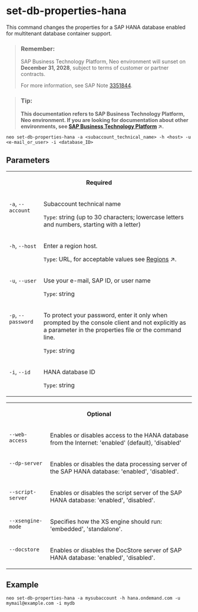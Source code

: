 <!-- loioa1c73b15d03d4e2fa05d43f0080ec316 -->

# set-db-properties-hana

This command changes the properties for a SAP HANA database enabled for multitenant database container support.



> ### Remember:  
> SAP Business Technology Platform, Neo environment will sunset on **December 31, 2028**, subject to terms of customer or partner contracts.
> 
> For more information, see SAP Note [3351844](https://me.sap.com/notes/3351844).

> ### Tip:  
> **This documentation refers to SAP Business Technology Platform, Neo environment. If you are looking for documentation about other environments, see [SAP Business Technology Platform](https://help.sap.com/viewer/65de2977205c403bbc107264b8eccf4b/Cloud/en-US/6a2c1ab5a31b4ed9a2ce17a5329e1dd8.html "SAP Business Technology Platform (SAP BTP) is an integrated offering comprised of four technology portfolios: database and data management, application development and integration, analytics, and intelligent technologies. The platform offers users the ability to turn data into business value, compose end-to-end business processes, and build and extend SAP applications quickly.") :arrow_upper_right:.**



```
neo set-db-properties-hana -a <subaccount_technical_name> -h <host> -u <e-mail_or_user> -i <database_ID>

```



## Parameters


<table>
<tr>
<th valign="top" colspan="2">

Required

</th>
</tr>
<tr>
<td valign="top">

`-a`, `--account`

</td>
<td valign="top">

Subaccount technical name

`Type`: string \(up to 30 characters; lowercase letters and numbers, starting with a letter\)

</td>
</tr>
<tr>
<td valign="top">

`-h`, `--host`

</td>
<td valign="top">

Enter a region host.

`Type`: URL, for acceptable values see [Regions](https://help.sap.com/viewer/65de2977205c403bbc107264b8eccf4b/Cloud/en-US/350356d1dc314d3199dca15bd2ab9b0e.html "You can deploy applications in different regions. Each region represents a geographical location (for example, Europe, US East) where applications, data, or services are hosted.") :arrow_upper_right:.

</td>
</tr>
<tr>
<td valign="top">

`-u`, `--user`

</td>
<td valign="top">

Use your e-mail, SAP ID, or user name

`Type`: string

</td>
</tr>
<tr>
<td valign="top">

`-p`, `--password`

</td>
<td valign="top">

To protect your password, enter it only when prompted by the console client and not explicitly as a parameter in the properties file or the command line.

`Type`: string

</td>
</tr>
<tr>
<td valign="top">

`-i`, `--id`

</td>
<td valign="top">

HANA database ID

`Type`: string

</td>
</tr>
</table>


<table>
<tr>
<th valign="top" colspan="2">

Optional

</th>
</tr>
<tr>
<td valign="top">

`--web-access` 

</td>
<td valign="top">

Enables or disables access to the HANA database from the Internet: 'enabled' \(default\), 'disabled'

</td>
</tr>
<tr>
<td valign="top">

`--dp-server`

</td>
<td valign="top">

Enables or disables the data processing server of the SAP HANA database: 'enabled', 'disabled'.

</td>
</tr>
<tr>
<td valign="top">

`--script-server`

</td>
<td valign="top">

Enables or disables the script server of the SAP HANA database: 'enabled', 'disabled'.

</td>
</tr>
<tr>
<td valign="top">

`--xsengine-mode`

</td>
<td valign="top">

Specifies how the XS engine should run: 'embedded', 'standalone'.

</td>
</tr>
<tr>
<td valign="top">

`--docstore`

</td>
<td valign="top">

Enables or disables the DocStore server of SAP HANA database: 'enabled', 'disabled'.

</td>
</tr>
</table>



## Example

```
neo set-db-properties-hana -a mysubaccount -h hana.ondemand.com -u mymail@example.com -i mydb
```

